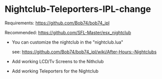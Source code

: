# Nightclub-Teleporters-IPL-change

Requirements:
https://github.com/Bob74/bob74_ipl

Recommended:
https://github.com/SFL-Master/esx_nightclub

- You can customize the nightclub in the "nightclub.lua" 

    see: https://github.com/Bob74/bob74_ipl/wiki/After-Hours:-Nightclubs

- Add working LCD/Tv Screens to the Nithclub 
- Add working Teleporters for the Nightclub
